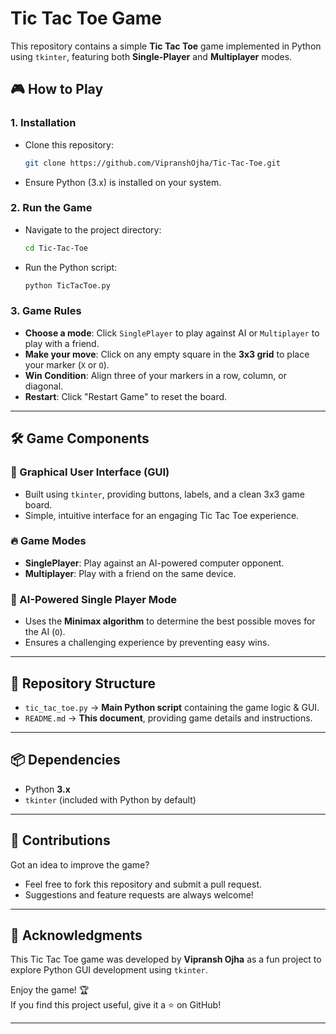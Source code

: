 # Tic Tac Toe Game

This repository contains a simple **Tic Tac Toe** game implemented in Python using `tkinter`, featuring both **Single-Player** and **Multiplayer** modes.

## 🎮 How to Play

### 1. Installation
   - Clone this repository:
     ```bash
     git clone https://github.com/VipranshOjha/Tic-Tac-Toe.git
     ```
   - Ensure Python (3.x) is installed on your system.

### 2. Run the Game
   - Navigate to the project directory:
     ```bash
     cd Tic-Tac-Toe
     ```
   - Run the Python script:
     ```bash
     python TicTacToe.py
     ```

### 3. Game Rules
   - **Choose a mode**: Click `SinglePlayer` to play against AI or `Multiplayer` to play with a friend.
   - **Make your move**: Click on any empty square in the **3x3 grid** to place your marker (`X` or `O`).
   - **Win Condition**: Align three of your markers in a row, column, or diagonal.
   - **Restart**: Click "Restart Game" to reset the board.

---

## 🛠 Game Components

### 🎨 Graphical User Interface (GUI)
- Built using `tkinter`, providing buttons, labels, and a clean 3x3 game board.
- Simple, intuitive interface for an engaging Tic Tac Toe experience.

### 🔥 Game Modes
- **SinglePlayer**: Play against an AI-powered computer opponent.
- **Multiplayer**: Play with a friend on the same device.

### 🧠 AI-Powered Single Player Mode
- Uses the **Minimax algorithm** to determine the best possible moves for the AI (`O`).
- Ensures a challenging experience by preventing easy wins.

---

## 📁 Repository Structure

- `tic_tac_toe.py` → **Main Python script** containing the game logic & GUI.
- `README.md` → **This document**, providing game details and instructions.

---

## 📦 Dependencies
- Python **3.x**
- `tkinter` (included with Python by default)

---

## 🤝 Contributions
Got an idea to improve the game?  
- Feel free to fork this repository and submit a pull request.
- Suggestions and feature requests are always welcome!

---

## 📜 Acknowledgments

This Tic Tac Toe game was developed by **Vipransh Ojha** as a fun project to explore Python GUI development using `tkinter`.

Enjoy the game! 🏆  
If you find this project useful, give it a ⭐ on GitHub!  

---
